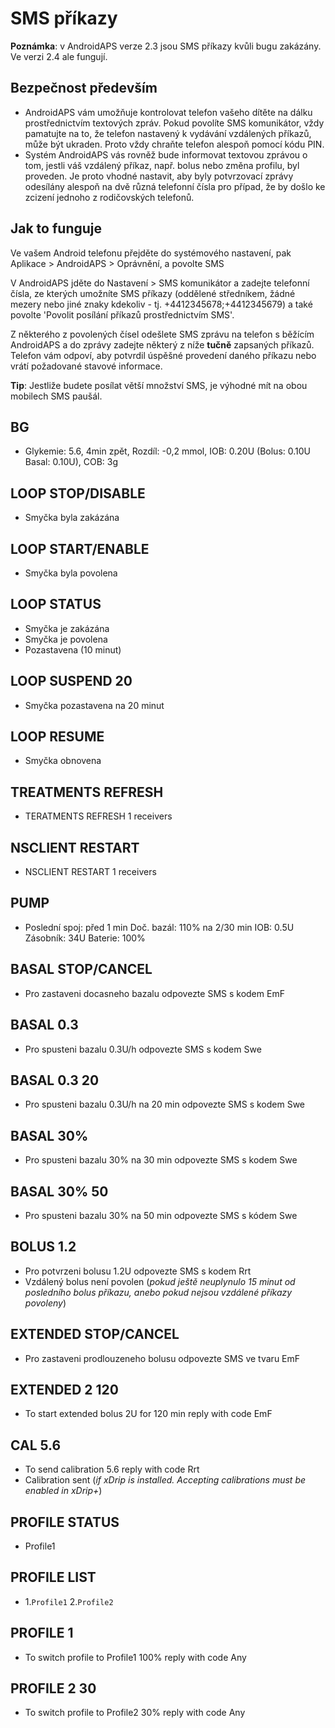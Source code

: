 # SMS příkazy

**Poznámka**: v AndroidAPS verze 2.3 jsou SMS příkazy kvůli bugu zakázány. Ve verzi 2.4 ale fungují.

## Bezpečnost především

- AndroidAPS vám umožňuje kontrolovat telefon vašeho dítěte na dálku prostřednictvím textových zpráv. Pokud povolíte SMS komunikátor, vždy pamatujte na to, že telefon nastavený k vydávání vzdálených příkazů, může být ukraden. Proto vždy chraňte telefon alespoň pomocí kódu PIN.
- Systém AndroidAPS vás rovněž bude informovat textovou zprávou o tom, jestli váš vzdálený příkaz, např. bolus nebo změna profilu, byl proveden. Je proto vhodné nastavit, aby byly potvrzovací zprávy odesílány alespoň na dvě různá telefonní čísla pro případ, že by došlo ke zcizení jednoho z rodičovských telefonů.

## Jak to funguje

Ve vašem Android telefonu přejděte do systémového nastavení, pak Aplikace > AndroidAPS > Oprávnění, a povolte SMS

V AndroidAPS jděte do Nastavení > SMS komunikátor a zadejte telefonní čísla, ze kterých umožníte SMS příkazy (oddělené středníkem, žádné mezery nebo jiné znaky kdekoliv - tj. +4412345678;+4412345679) a také povolte 'Povolit posílání příkazů prostřednictvím SMS'.

Z některého z povolených čísel odešlete SMS zprávu na telefon s běžícím AndroidAPS a do zprávy zadejte některý z níže **tučně** zapsaných příkazů. Telefon vám odpoví, aby potvrdil úspěšné provedení daného příkazu nebo vrátí požadované stavové informace.

**Tip**: Jestliže budete posílat větší množství SMS, je výhodné mít na obou mobilech SMS paušál.

## BG

- Glykemie: 5.6, 4min zpět, Rozdíl: -0,2 mmol, IOB: 0.20U (Bolus: 0.10U Basal: 0.10U), COB: 3g

## LOOP STOP/DISABLE

- Smyčka byla zakázána

## LOOP START/ENABLE

- Smyčka byla povolena

## LOOP STATUS

- Smyčka je zakázána
- Smyčka je povolena
- Pozastavena (10 minut)

## LOOP SUSPEND 20

- Smyčka pozastavena na 20 minut

## LOOP RESUME

- Smyčka obnovena

## TREATMENTS REFRESH

- TERATMENTS REFRESH 1 receivers

## NSCLIENT RESTART

- NSCLIENT RESTART 1 receivers

## PUMP

- Poslední spoj: před 1 min Doč. bazál: 110% na 2/30 min IOB: 0.5U Zásobník: 34U Baterie: 100%

## BASAL STOP/CANCEL

- Pro zastaveni docasneho bazalu odpovezte SMS s kodem EmF

## BASAL 0.3

- Pro spusteni bazalu 0.3U/h odpovezte SMS s kodem Swe

## BASAL 0.3 20

- Pro spusteni bazalu 0.3U/h na 20 min odpovezte SMS s kodem Swe

## BASAL 30%

- Pro spusteni bazalu 30% na 30 min odpovezte SMS s kodem Swe

## BASAL 30% 50

- Pro spusteni bazalu 30% na 50 min odpovezte SMS s kódem Swe

## BOLUS 1.2

- Pro potvrzeni bolusu 1.2U odpovezte SMS s kodem Rrt
- Vzdálený bolus není povolen (*pokud ještě neuplynulo 15 minut od posledního bolus příkazu, anebo pokud nejsou vzdálené příkazy povoleny*)

## EXTENDED STOP/CANCEL

- Pro zastaveni prodlouzeneho bolusu odpovezte SMS ve tvaru EmF

## EXTENDED 2 120

- To start extended bolus 2U for 120 min reply with code EmF

## CAL 5.6

- To send calibration 5.6 reply with code Rrt
- Calibration sent (*if xDrip is installed. Accepting calibrations must be enabled in xDrip+*)

## PROFILE STATUS

- Profile1

## PROFILE LIST

- 1.`Profile1` 2.`Profile2`

## PROFILE 1

- To switch profile to Profile1 100% reply with code Any

## PROFILE 2 30

- To switch profile to Profile2 30% reply with code Any